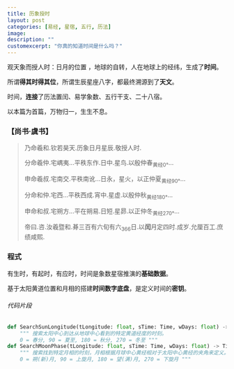 ```yaml
---
title: 历象授时 
layout: post
categories: [易经, 星宿, 五行, 历法]
image: 
description: ""
customexcerpt: "你真的知道时间是什么吗？"
---
```


观天象而授人时：日月的位置 ，地球的自转，人在地球上的经纬，生成了**时间**。

所谓**得其时得其位**，所谓生辰星座八字，都最终溯源到了**天文**。

时间，**连接**了历法置闰、易学象数、五行干支、二十八宿。

以本篇为首篇，万物归一，生生不息。

### 【尚书·虞书】

> 乃命羲和.钦若昊天.历象日月星辰.敬授人时.
> 
> 分命羲仲.宅嵎夷...平秩东作.日中.星鸟.以殷仲春<sub>黄经0°</sub>... 
> 
> 申命羲叔.宅南交.平秩南讹...日永，星火，以正仲夏<sub>黄经90°</sub>...
> 
> 分命和仲.宅西...平秩西成.宵中.星虚.以殷仲秋<sub>黄经180°</sub>...
> 
> 申命和叔.宅朔方...平在朔易.日短.星昴.以正仲冬<sub>黄经270°</sub>...
> 
> 帝曰.咨.汝羲暨和.朞三百有六旬有六<sub>366</sub>日.以**闰**月定四时.成岁.允厘百工.庶绩咸熙.

### 程式

有生时，有起时，有应时，时间是象数星宿推演的**基础数据**。

基于太阳黄道位置和月相的搭建**时间数字底盘**，是定义时间的**密钥**。

###### 代码片段

``` python
def SearchSunLongitude(tLongitude: float, sTime: Time, wDays: float) -> Time:
    """ 搜索太阳中心到达从地球中心看到的特定黄道经度的时刻。
    0 = 春分, 90 = 夏至, 180 = 秋分, 270 = 冬至 """
def SearchMoonPhase(tLongitude: float, sTime: Time, wDays: float) -> Time:
    """ 搜索找到特定月相的时刻，月相根据月球中心黄经相对于太阳中心黄经的夹角来定义。
    0 = 朔(新)月, 90 = 上旋月, 180 = 望(满)月, 270 = 下旋月 """
```